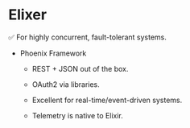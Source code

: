 # Elixer

✅ For highly concurrent, fault-tolerant systems.

- Phoenix Framework

  - REST + JSON out of the box.

  - OAuth2 via libraries.

  - Excellent for real-time/event-driven systems.

  - Telemetry is native to Elixir.
